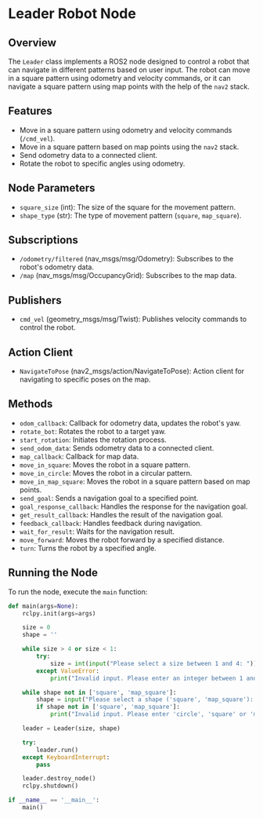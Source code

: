 # Leader Robot Node

## Overview

The `Leader` class implements a ROS2 node designed to control a robot that can navigate in different patterns based on user input. The robot can move in a square pattern using odometry and velocity commands, or it can navigate a square pattern using map points with the help of the `nav2` stack.

## Features

- Move in a square pattern using odometry and velocity commands (`/cmd_vel`).
- Move in a square pattern based on map points using the `nav2` stack.
- Send odometry data to a connected client.
- Rotate the robot to specific angles using odometry.

## Node Parameters

- `square_size` (int): The size of the square for the movement pattern.
- `shape_type` (str): The type of movement pattern (`square`,  `map_square`).

## Subscriptions

- `/odometry/filtered` (nav_msgs/msg/Odometry): Subscribes to the robot's odometry data.
- `/map` (nav_msgs/msg/OccupancyGrid): Subscribes to the map data.

## Publishers

- `cmd_vel` (geometry_msgs/msg/Twist): Publishes velocity commands to control the robot.

## Action Client

- `NavigateToPose` (nav2_msgs/action/NavigateToPose): Action client for navigating to specific poses on the map.

## Methods

- `odom_callback`: Callback for odometry data, updates the robot's yaw.
- `rotate_bot`: Rotates the robot to a target yaw.
- `start_rotation`: Initiates the rotation process.
- `send_odom_data`: Sends odometry data to a connected client.
- `map_callback`: Callback for map data.
- `move_in_square`: Moves the robot in a square pattern.
- `move_in_circle`: Moves the robot in a circular pattern.
- `move_in_map_square`: Moves the robot in a square pattern based on map points.
- `send_goal`: Sends a navigation goal to a specified point.
- `goal_response_callback`: Handles the response for the navigation goal.
- `get_result_callback`: Handles the result of the navigation goal.
- `feedback_callback`: Handles feedback during navigation.
- `wait_for_result`: Waits for the navigation result.
- `move_forward`: Moves the robot forward by a specified distance.
- `turn`: Turns the robot by a specified angle.

## Running the Node

To run the node, execute the `main` function:

```python
def main(args=None):
    rclpy.init(args=args)

    size = 0
    shape = ''

    while size > 4 or size < 1:
        try:
            size = int(input("Please select a size between 1 and 4: "))
        except ValueError:
            print("Invalid input. Please enter an integer between 1 and 4.")

    while shape not in ['square', 'map_square']:
        shape = input("Please select a shape ('square', 'map_square'): ").strip().lower()
        if shape not in ['square', 'map_square']:
            print("Invalid input. Please enter 'circle', 'square' or 'map_square'.")

    leader = Leader(size, shape)

    try:
        leader.run()
    except KeyboardInterrupt:
        pass

    leader.destroy_node()
    rclpy.shutdown()

if __name__ == '__main__':
    main()